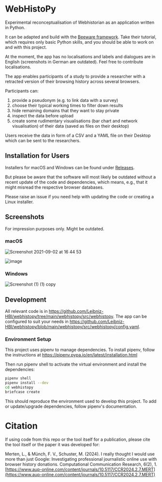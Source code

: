 # WebHistoPy

Experimental reconceptualisation of Webhistorian as an application written in Python.

It can be adapted and build with the [Beeware framework](https://beeware.org/). Take their tutorial, which requires only basic Python skills, and you should be able to work on and with this project.

At the moment, the app has no localisations and labels and dialogues are in English (screenshots in German are outdated). Feel free to contribute localisations.

The app enables participants of a study to provide a researcher with a retracted version of their browsing history across several browsers.

Participants can:

1. provide a pseudonym (e.g. to link data with a survey)
2. choose their typical working times to filter down results
3. hide remaining domains that they want to stay private
4. inspect the data before upload
5. create some rudimentary visualisations (bar chart and network visualisation) of their data (saved as files on their desktop)

Users receive the data in form of a CSV and a YAML file on their Desktop which can be sent to the researchers.

## Installation for Users

Installers for macOS and Windows can be found under [Releases](https://github.com/Leibniz-HBI/webhistopy/releases).

But please be aware that the software will most likely be outdated without a recent update of the code and dependencies, which means, e.g., that it might misread the respective browser databases.

Please raise an issue if you need help with updating the code or creating a Linux installer.

## Screenshots

For impression purposes only. Might be outdated.

### macOS

![Screenshot 2021-09-02 at 16 44 53](https://user-images.githubusercontent.com/8951994/131865159-8679f689-e063-4af5-b990-a0ed18c04985.png)

![image](https://github.com/user-attachments/assets/99caf989-1461-41b1-ae43-9eb89db2719f)

### Windows

![Screenshot (1) (1) copy](https://user-images.githubusercontent.com/8951994/118266366-c1024400-b4ba-11eb-824a-568091013b6b.png)


## Development

All relevant code is in https://github.com/Leibniz-HBI/webhistopy/tree/main/webhistopy/src/webhistopy. The app can be configured to suit your needs in https://github.com/Leibniz-HBI/webhistopy/blob/main/webhistopy/src/webhistopy/config.yaml.

### Environment Setup

This project uses pipenv to manage dependencies. To install pipenv, follow the instructions at https://pipenv.pypa.io/en/latest/installation.html

Then run pipenv shell to activate the virtual environment and install the dependencies:

```bash
pipenv shell
pipenv install --dev
cd webhistopy
briefcase create
```

This should reproduce the environment used to develop this project. To add or update/upgrade dependencies, follow pipenv's documentation.

# Citation

If using code from this repo or the tool itself for a publication, please cite the tool itself or the paper it was developed for:

Merten, L., & Münch, F. V.,  Schuster, M. (2024). I really thought I would use more than just Google: Investigating professional journalistic online use with browser history donations. Computational Communication Research, 6(2), 1. [https://www.aup-online.com/content/journals/10.5117/CCR2024.2.7.MERT](https://www.aup-online.com/content/journals/10.5117/CCR2024.2.7.MERT)

